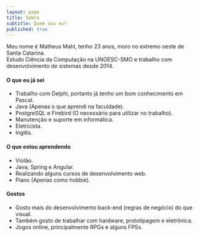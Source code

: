 ```yaml
---
layout: page
title: Sobre
subtitle: Quem sou eu?
published: true
---
```


Meu nome é Matheus Mahl, tenho 23 anos, moro no extremo oeste de Santa Catarina.  
Estudo Ciência da Computação na UNOESC-SMO e trabalho com desenvolvimento de sistemas desde 2014.


#### O que eu já sei
* Trabalho com Delphi, portanto já tenho um bom conhecimento em Pascal.
* Java (Apenas o que aprendi na faculdade).
* PostgreSQL e Firebird (O necessário para utilizar no trabalho).
* Manutenção e suporte em informática.
* Eletricista.
* Inglês.


#### O que estou aprendendo
* Violão.
* Java, Spring e Angular.
* Realizando alguns cursos de desenvolvimento web.
* Piano (Apenas como hobbie).


#### Gostos
* Gosto mais do desenvolvimento back-end (regras de negócio) do que visual.
* Também gosto de trabalhar com hardware, prototipagem e eletrônica.
* Jogos online, principalmente RPGs e alguns FPSs.
